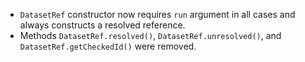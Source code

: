 - `DatasetRef` constructor now requires `run` argument in all cases and always constructs a resolved reference.
- Methods `DatasetRef.resolved()`, `DatasetRef.unresolved()`, and `DatasetRef.getCheckedId()` were removed.
